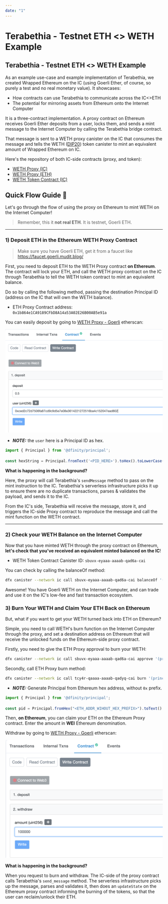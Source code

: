 ```yaml
---
date: "1"
---
```

# Terabethia - Testnet ETH <> WETH Example

## Terabethia - Testnet ETH <> WETH Example

As an example use-case and example implementation of Terabethia, we created Wrapped Ethereum on the IC (using Goerli Ether, of course, so purely a test and no real monetary value). It showcases:

- How contracts can use Terabethia to communicate across the IC<>ETH
- The potential for mirroring assets from Ethereum onto the Internet Computer

It is a three-contract implementation. A proxy contract on Ethereum receives Goerli Ether deposits from a user, locks them, and sends a mint message to the Internet Computer by calling the Terabethia bridge contract.

That message is sent to a WETH proxy canister on the IC that consumes the message and tells the WETH ([DIP20](https://github.com/Psychedelic/DIP20)) token canister to mint an equivalent amount of Wrapped Ethereum on IC.

Here's the repository of both IC-side contracts (proxy, and token):

- [WETH Proxy (IC)](https://github.com/Psychedelic/terabethia/blob/master/ic/w_eth/src/eth_proxy/src/lib.rs)
- [WETH Proxy (ETH)](https://github.com/Psychedelic/terabethia/blob/master/eth/contracts/EthProxy.sol)
- [WETH Token Contract (IC)](https://github.com/Psychedelic/terabethia/blob/master/ic/w_eth/src/token/token.did)

## Quick Flow Guide 🧰

Let's go through the flow of using the  proxy on Ethereum to mint WETH on the Internet Computer!

> Remember, this it **not real ETH**. It is testnet, Goerli ETH.

--- 

### 1) Deposit ETH in the Ethereum WETH Proxy Contract

> Make sure you have Goerli ETH, get it from a faucet like https://faucet.goerli.mudit.blog/

First, you need to deposit ETH to the WETH Proxy contract **on Ethereum**. The contract will lock your ETH, and call the WETH proxy contract on the IC through Terabethia to tell the WETH token contract to mint an equivalent balance.

Do so by calling the following method, passing the destination Principal ID (address on the IC that will own the WETH balance).

- ETH Proxy Contract address: `0x1b864e1CA9189CFbD8A14a53A02E26B00AB5e91a`

You can easily deposit by going to [WETH Proxy - Goerli](https://goerli.etherscan.io/address/0x1b864e1ca9189cfbd8a14a53a02e26b00ab5e91a#writeContract) etherscan:

![Etherscan_example](../imgs/mint_etherscan.png)

- ***NOTE:*** the `user` here is a Principal ID as hex.
```js
import { Principal } from '@dfinity/principal';

const hexString = Principal.fromText('<PID_HERE>').toHex().toLowerCase();
```

**What is happening in the background?**

Here, the proxy will call Terabethia's `sendMessage` method to pass on the mint instruction to the IC. Terabethia's serverless infrastructure picks it up to ensure there are no duplicate transactions, parses & validates the payload, and sends it to the IC.

From the IC's side, Terabethia will receive the message, store it, and triggers the IC-side Proxy contract to reproduce the message and call the mint function on the WETH contract.

----

### 2) Check your WETH Balance on the Internet Computer

Now that you have minted WETH through the proxy contract on Ethereum, **let's check that you've received an equivalent minted balanced on the IC**!

- WETH Token Contract Canister ID: `sbuvx-eyaaa-aaaab-qad6a-cai`

You can check by calling the balanceOf method:

```sh
dfx canister --network ic call sbuvx-eyaaa-aaaab-qad6a-cai balanceOf '(principal "<PID_HERE>")'
```

Awesome! You have Goerli WETH on the Internet Computer, and can trade and use it on the IC's low-fee and fast transaction ecosystem.

### 3) Burn Your WETH and Claim Your ETH Back on Ethereum

But, what if you want to get your WETH turned back into ETH on Ethereum?

Simple, you need to call WETH's burn function on the Internet Computer through the proxy, and set a destination address on Ethereum that will receive the unlocked funds on the Ethereum-side proxy contract.

Firstly, you need to give the ETH Proxy approval to burn your WETH:
```sh
dfx canister --network ic call sbuvx-eyaaa-aaaab-qad6a-cai approve '(principal "tcy4r-qaaaa-aaaab-qadyq-cai", 20000:nat)'
```

Secondly, call ETH Proxy burn method:
```sh
dfx canister --network ic call tcy4r-qaaaa-aaaab-qadyq-cai burn '(principal "<ETH_ADDRESS_AS_PID_HERE>", 2000:nat)'
```

- ***NOTE:*** Generate Principal from Ethereum hex address, without `0x` prefix. 
```js
import { Principal } from '@dfinity/principal';

const pid = Principal.fromHex("<ETH_ADDR_WIHOUT_HEX_PREFIX>").toText()
```

Then, **on Ethereum**, you can claim your ETH on the Ethereum Proxy contract. Enter the amount in **WEI** Ethereum denomination.

Withdraw by going to [WETH Proxy - Goerli](https://goerli.etherscan.io/address/0x1b864e1ca9189cfbd8a14a53a02e26b00ab5e91a#writeContract) etherscan:

![Etherscan_example](../imgs/withdraw_etherscan.png)

**What is happening in the background?**

When you request to burn and withdraw. The IC-side of the proxy contract calls Terabethia's `send_message` method. The serverless infrastructure picks up the message, parses and validates it, then does an `updateState` on the Ethereum proxy contract informing the burning of the tokens, so that the user can reclaim/unlock their ETH.
